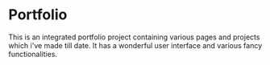 # Portfolio
This is an integrated portfolio project containing various pages and projects which i've made till date.
It has a wonderful user interface and various fancy functionalities.

